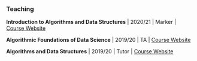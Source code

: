 ### Teaching
**Introduction to Algorithms and Data Structures** \| 2020/21 \| Marker \| [Course Website](https://www.learn.ed.ac.uk/webapps/blackboard/content/listContent.jsp?course_id=_79967_1&content_id=_4768801_1)

**Algorithmic Foundations of Data Science** \| 2019/20 \| TA \| [Course Website](https://www.learn.ed.ac.uk/webapps/blackboard/content/listContent.jsp?course_id=_72136_1&content_id=_3836151_1)

**Algorithms and Data Structures** \| 2019/20 \| Tutor \| [Course Website](https://www.inf.ed.ac.uk/teaching/courses/ads/)
